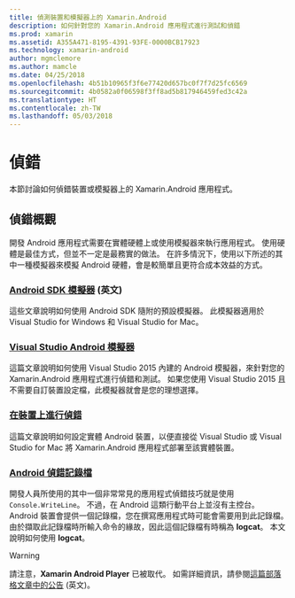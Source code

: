 ```yaml
---
title: 偵測裝置和模擬器上的 Xamarin.Android
description: 如何針對您的 Xamarin.Android 應用程式進行測試和偵錯
ms.prod: xamarin
ms.assetid: A355A471-8195-4391-93FE-0000BCB17923
ms.technology: xamarin-android
author: mgmclemore
ms.author: mamcle
ms.date: 04/25/2018
ms.openlocfilehash: 4b51b10965f3f6e77420d657bc0f7f7d25fc6569
ms.sourcegitcommit: 4b0582a0f06598f3ff8ad5b817946459fed3c42a
ms.translationtype: HT
ms.contentlocale: zh-TW
ms.lasthandoff: 05/03/2018
---
```

# <a name="debugging"></a>偵錯

本節討論如何偵錯裝置或模擬器上的 Xamarin.Android 應用程式。
## <a name="debugging-overview"></a>偵錯概觀

開發 Android 應用程式需要在實體硬體上或使用模擬器來執行應用程式。 使用硬體是最佳方式，但並不一定是最務實的做法。 在許多情況下，使用以下所述的其中一種模擬器來模擬 Android 硬體，會是較簡單且更符合成本效益的方式。


### <a name="android-sdk-emulatorandroiddeploy-testdebuggingandroid-sdk-emulatorindexmd"></a>[Android SDK 模擬器](~/android/deploy-test/debugging/android-sdk-emulator/index.md) \(英文\)

這些文章說明如何使用 Android SDK 隨附的預設模擬器。 此模擬器適用於 Visual Studio for Windows 和 Visual Studio for Mac。

### <a name="visual-studio-android-emulatorandroiddeploy-testdebuggingvisual-studio-android-emulatormd"></a>[Visual Studio Android 模擬器](~/android/deploy-test/debugging/visual-studio-android-emulator.md)

這篇文章說明如何使用 Visual Studio 2015 內建的 Android 模擬器，來針對您的 Xamarin.Android 應用程式進行偵錯和測試。 如果您使用 Visual Studio 2015 且不需要自訂裝置設定檔，此模擬器就會是您的理想選擇。

### <a name="debugging-on-a-deviceandroiddeploy-testdebuggingdebug-on-devicemd"></a>[在裝置上進行偵錯](~/android/deploy-test/debugging/debug-on-device.md)

這篇文章說明如何設定實體 Android 裝置，以便直接從 Visual Studio 或 Visual Studio for Mac 將 Xamarin.Android 應用程式部署至該實體裝置。

### <a name="android-debug-logandroiddeploy-testdebuggingandroid-debug-logmd"></a>[Android 偵錯記錄檔](~/android/deploy-test/debugging/android-debug-log.md)

開發人員所使用的其中一個非常常見的應用程式偵錯技巧就是使用 `Console.WriteLine`。 不過，在 Android 這類行動平台上並沒有主控台。 Android 裝置會提供一個記錄檔，您在撰寫應用程式時可能會需要用到此記錄檔。 由於擷取此記錄檔時所輸入命令的緣故，因此這個記錄檔有時稱為 **logcat**。 本文說明如何使用 **logcat**。

> [!WARNING]
> 請注意，**Xamarin Android Player** 已被取代。 如需詳細資訊，請參閱[這篇部落格文章中的公告](https://blog.xamarin.com/live-from-dotnetconf-cycle-7-xamarin-studio-6-and-more/) \(英文\)。
